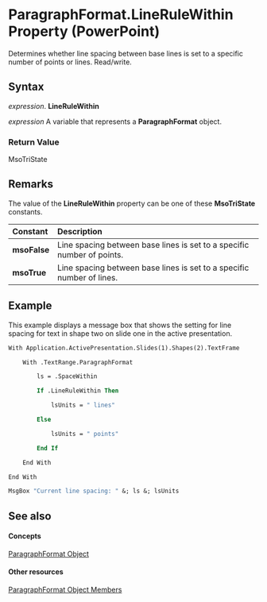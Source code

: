 
# ParagraphFormat.LineRuleWithin Property (PowerPoint)

Determines whether line spacing between base lines is set to a specific number of points or lines. Read/write.


## Syntax

 _expression_. **LineRuleWithin**

 _expression_ A variable that represents a **ParagraphFormat** object.


### Return Value

MsoTriState


## Remarks

The value of the  **LineRuleWithin** property can be one of these **MsoTriState** constants.



|**Constant**|**Description**|
|:-----|:-----|
|**msoFalse**|Line spacing between base lines is set to a specific number of points.|
|**msoTrue**| Line spacing between base lines is set to a specific number of lines.|

## Example

This example displays a message box that shows the setting for line spacing for text in shape two on slide one in the active presentation.


```vb
With Application.ActivePresentation.Slides(1).Shapes(2).TextFrame

    With .TextRange.ParagraphFormat

        ls = .SpaceWithin

        If .LineRuleWithin Then

            lsUnits = " lines"

        Else

            lsUnits = " points"

        End If

    End With

End With

MsgBox "Current line spacing: " &; ls &; lsUnits
```


## See also


#### Concepts


[ParagraphFormat Object](15d495cf-16e2-5cfb-e99c-a551876e3a8a.md)
#### Other resources


[ParagraphFormat Object Members](c269be7c-ad65-672d-bcac-2a4913346d3e.md)
